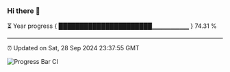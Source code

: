 ### Hi there 👋

⏳ Year progress { ██████████████████████▁▁▁▁▁▁▁▁ } 74.31 %

---

⏰ Updated on Sat, 28 Sep 2024 23:37:55 GMT

![Progress Bar CI](https://github.com/IshwaranRudhara/GIT-ACTION/workflows/Progress%20Bar%20CI/badge.svg)

